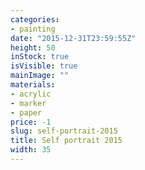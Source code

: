 ```yaml
---
categories:
- painting
date: "2015-12-31T23:59:55Z"
height: 50
inStock: true
isVisible: true
mainImage: ""
materials:
- acrylic
- marker
- paper
price: -1
slug: self-portrait-2015
title: Self portrait 2015
width: 35
---
```


